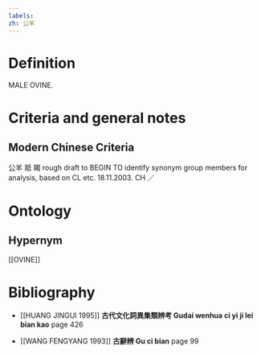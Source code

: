 ```yaml
---
labels: 
zh: 公羊
---
```


# Definition
MALE OVINE.
# Criteria and general notes
## Modern Chinese Criteria
公羊
羝
羯
rough draft to BEGIN TO identify synonym group members for analysis, based on CL etc. 18.11.2003. CH ／
# Ontology

## Hypernym
[[OVINE]]
# Bibliography
- [[HUANG JINGUI 1995]]
**古代文化詞異集類辨考 Gudai wenhua ci yi ji lei bian kao** page 426

- [[WANG FENGYANG 1993]]
**古辭辨 Gu ci bian** page 99
